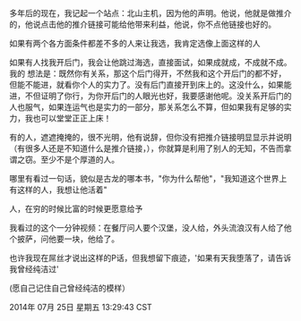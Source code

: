 多年后的现在，我记起一个站点：北山主机，因为他的声明。他说，他就是做推介的，他说点击他的推介链接可能给他带来利益，他说，你不点他链接也好的。

如果有两个各方面条件都差不多的人来让我选，我肯定选像上面这样的人

如果有人找我开后门，我会让他跳过海选，直接面试，如果成就成，不成就不成。我的 想法是：既然你有关系，那这个后门得开，不然我和这个开后门的都不好，但能不能进，就看你个人的实力了。没有后门直接开到床上的。这没什么，如果能进，不但证明了你行，为你开后门的人眼光也好，我要感谢他呢。没关系开后门的人也服气，如果连运气也是实力的一部分，那关系怎么不算，但如果我有足够的实力，我也可以堂堂正正上床！

有的人，遮遮掩掩的，很不光明，他有说辞，但你没有把推介链接明显显示并说明（有很多人还是不知道什么是推介链接，），你就算是利用了别人的无知，不告而拿谓之窃。至少不是个厚道的人。


哪里有看过一句话，貌似是古龙的哪本书，"你为什么帮他"，"我知道这个世界上有这样的人，我想让他活着"

人，在穷的时候比富的时候更愿意给予

我看过的这个一分钟视频：在餐厅问人要个汉堡，没人给，外头流浪汉有人给了他个披萨，问他要一块，他给了。


也许我现在屌丝才说出这样的P话，但我想留下痕迹，'如果有天我堕落了，请告诉我曾经纯洁过'

(愿自己记住自己曾经纯洁的模样）

2014年 07月 25日 星期五 13:29:43 CST
